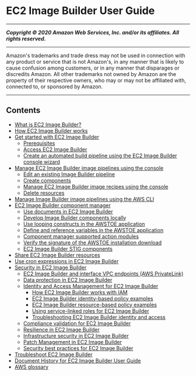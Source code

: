 # EC2 Image Builder User Guide

-----
*****Copyright &copy; 2020 Amazon Web Services, Inc. and/or its affiliates. All rights reserved.*****

-----
Amazon's trademarks and trade dress may not be used in 
     connection with any product or service that is not Amazon's, 
     in any manner that is likely to cause confusion among customers, 
     or in any manner that disparages or discredits Amazon. All other 
     trademarks not owned by Amazon are the property of their respective
     owners, who may or may not be affiliated with, connected to, or 
     sponsored by Amazon.

-----
## Contents
+ [What is EC2 Image Builder?](what-is-image-builder.md)
+ [How EC2 Image Builder works](how-image-builder-works.md)
+ [Get started with EC2 Image Builder](getting-started-image-builder.md)
   + [Prerequisites](image-builder-setting-up.md)
   + [Access EC2 Image Builder](image-builder-accessing-prereq.md)
   + [Create an automated build pipeline using the EC2 Image Builder console wizard](image-builder-image-deployment-console.md)
+ [Manage EC2 Image Builder image pipelines using the console](managing-image-builder-console.md)
   + [Edit an existing Image Builder pipeline](image-builder-configuration-details.md)
   + [Create components](image-builder-create-component.md)
   + [Manage EC2 Image Builder image recipes using the console](image-builder-recipes.md)
   + [Delete resources](image-builder-delete-pipeline.md)
+ [Manage Image Builder image pipelines using the AWS CLI](managing-image-builder-cli.md)
+ [EC2 Image Builder component manager](image-builder-component-manager.md)
   + [Use documents in EC2 Image Builder](image-builder-application-documents.md)
   + [Develop Image Builder components locally](image-builder-component-manager-local.md)
   + [Use looping constructs in the AWSTOE application](image-builder-looping-constructs.md)
   + [Define and reference variables in the AWSTOE application](image-builder-component-manager-user-defined-variables.md)
   + [Component manager supported action modules](image-builder-action-modules.md)
   + [Verify the signature of the AWSTOE installation download](awstoe-verify-sig.md)
   + [EC2 Image Builder STIG components](image-builder-stig.md)
+ [Share EC2 Image Builder resources](image-builder-resource-sharing.md)
+ [Use cron expressions in EC2 Image Builder](image-builder-cron.md)
+ [Security in EC2 Image Builder](image-builder-security.md)
   + [EC2 Image Builder and interface VPC endpoints (AWS PrivateLink)](vpc-interface-endpoints.md)
   + [Data protection in EC2 Image Builder](data-protection.md)
   + [Identity and Access Management for EC2 Image Builder](security-iam.md)
      + [How EC2 Image Builder works with IAM](security_iam_service-with-iam.md)
      + [EC2 Image Builder identity-based policy examples](security_iam_id-based-policy-examples.md)
      + [EC2 Image Builder resource-based policy examples](security_iam_resource-based-policy-examples.md)
      + [Using service-linked roles for EC2 Image Builder](image-builder-service-linked-role.md)
      + [Troubleshooting EC2 Image Builder identity and access](security_iam_troubleshoot.md)
   + [Compliance validation for EC2 Image Builder](compliance.md)
   + [Resilience in EC2 Image Builder](disaster-recovery-resiliency.md)
   + [Infrastructure security in EC2 Image Builder](infrastructure-security.md)
   + [Patch Management in EC2 Image Builder](vulnerability-analysis-and-management.md)
   + [Security best practices for EC2 Image Builder](security-best-practices.md)
+ [Troubleshoot EC2 Image Builder](image-builder-troubleshooting.md)
+ [Document History for EC2 Image Builder User Guide](doc-history.md)
+ [AWS glossary](glossary.md)